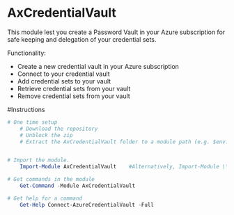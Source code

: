 AxCredentialVault
=================

This module lest you create a Password Vault in your Azure subscription for safe keeping and delegation of your credential sets.

Functionality:
* Create a new credential vault in your Azure subscription
* Connect to your credential vault
* Add credential sets to your vault
* Retrieve credential sets from your vault
* Remove credential sets from your vault

#Instructions

```powershell
# One time setup
    # Download the repository
    # Unblock the zip
    # Extract the AxCredentialVault folder to a module path (e.g. $env:USERPROFILE\Documents\WindowsPowerShell\Modules\)


# Import the module.
    Import-Module AxCredentialVault    #Alternatively, Import-Module \\Path\To\PSExcel

# Get commands in the module
    Get-Command -Module AxCredentialVault

# Get help for a command
    Get-Help Connect-AzureCredentialVault -Full



```
